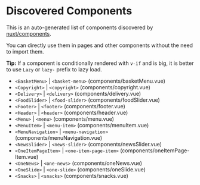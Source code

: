 # Discovered Components

This is an auto-generated list of components discovered by [nuxt/components](https://github.com/nuxt/components).

You can directly use them in pages and other components without the need to import them.

**Tip:** If a component is conditionally rendered with `v-if` and is big, it is better to use `Lazy` or `lazy-` prefix to lazy load.

- `<BasketMenu>` | `<basket-menu>` (components/basketMenu.vue)
- `<Copyright>` | `<copyright>` (components/copyright.vue)
- `<Delivery>` | `<delivery>` (components/delivery.vue)
- `<FoodSlider>` | `<food-slider>` (components/foodSlider.vue)
- `<Footer>` | `<footer>` (components/footer.vue)
- `<Header>` | `<header>` (components/header.vue)
- `<Menu>` | `<menu>` (components/menu.vue)
- `<MenuItem>` | `<menu-item>` (components/menuItem.vue)
- `<MenuNavigation>` | `<menu-navigation>` (components/menuNavigation.vue)
- `<NewsSlider>` | `<news-slider>` (components/newsSlider.vue)
- `<OneItemPageItem>` | `<one-item-page-item>` (components/oneItemPage-Item.vue)
- `<OneNews>` | `<one-news>` (components/oneNews.vue)
- `<OneSlide>` | `<one-slide>` (components/oneSlide.vue)
- `<Snacks>` | `<snacks>` (components/snacks.vue)
